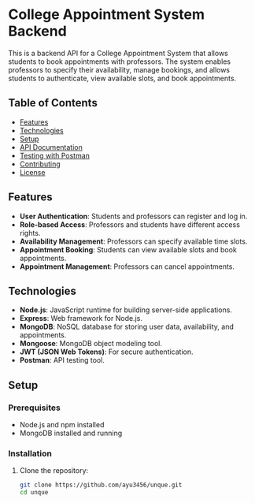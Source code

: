 # College Appointment System Backend

This is a backend API for a College Appointment System that allows students to book appointments with professors. The system enables professors to specify their availability, manage bookings, and allows students to authenticate, view available slots, and book appointments.

## Table of Contents
- [Features](#features)
- [Technologies](#technologies)
- [Setup](#setup)
- [API Documentation](#api-documentation)
- [Testing with Postman](#testing-with-postman)
- [Contributing](#contributing)
- [License](#license)

## Features
- **User Authentication**: Students and professors can register and log in.
- **Role-based Access**: Professors and students have different access rights.
- **Availability Management**: Professors can specify available time slots.
- **Appointment Booking**: Students can view available slots and book appointments.
- **Appointment Management**: Professors can cancel appointments.

## Technologies
- **Node.js**: JavaScript runtime for building server-side applications.
- **Express**: Web framework for Node.js.
- **MongoDB**: NoSQL database for storing user data, availability, and appointments.
- **Mongoose**: MongoDB object modeling tool.
- **JWT (JSON Web Tokens)**: For secure authentication.
- **Postman**: API testing tool.

## Setup

### Prerequisites
- Node.js and npm installed
- MongoDB installed and running

### Installation
1. Clone the repository:
   ```bash
   git clone https://github.com/ayu3456/unque.git
   cd unque
   

